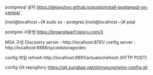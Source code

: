 postgresql 설치
https://dejavuhyo.github.io/posts/install-postgresql-on-centos/

[root@localhost ~]# sudo su - postgres
[root@localhost ~]# psql


postgres 사용법
https://browndwarf.tistory.com/3


MSA 구성
Discovery server : http://localhost:8761/
config server : http://localhost:8888/sycoldstorage/dev

config 파일 refresh
http://localhost:9991/actuator/refresh (HTTP POST)

config Git repogitory
https://git.sungbae.net/shinyoung/wms-config.git